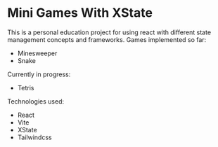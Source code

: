 # Mini Games With XState

This is a personal education project for using react with different state management concepts and frameworks. Games implemented so far:

- Minesweeper
- Snake

Currently in progress:

- Tetris


Technologies used:

- React
- Vite
- XState
- Tailwindcss
